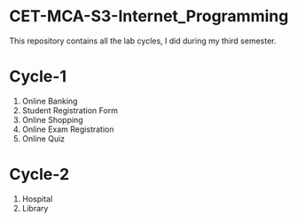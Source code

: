# CET-MCA-S3-Internet_Programming
This repository contains all the lab cycles, I did during my third semester.

# Cycle-1

1. Online Banking
2. Student Registration Form
3. Online Shopping
4. Online Exam Registration
5. Online Quiz

# Cycle-2

1. Hospital 
2. Library
